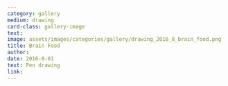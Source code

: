 ```yaml
---
category: gallery
medium: drawing
card-class: gallery-image
text:
image: assets/images/categories/gallery/drawing_2016_8_brain_food.png
title: Brain Food
author:
date: 2016-8-01
text: Pen drawing
link:
---
```

